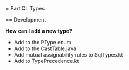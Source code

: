 = PartiQL Types


== Development

**How can I add a new type?**

* Add to the PType enum.
* Add to the CastTable.java
* Add mutual assignability rules to SqlTypes.kt
* Add to TypePrecedence.kt
